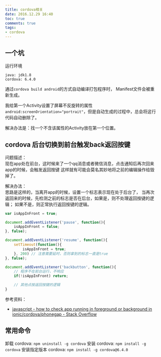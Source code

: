 ```yaml
---
title: cordova相关
date: 2016.12.29 16:40
toc: true
comments: true
tags:
- cordova
---
```


## 一个坑
运行环境
```
java: jdk1.8
cordova: 6.4.0
```

通过`cordova build android`的方式自动编译打包程序时，
Manifest文件会被重新生成。

我给第一个Activity设置了屏幕不反旋转的属性`android:screenOrientation="portrait"`，但是自动生成的过程中，总会将这行代码自动删除了。

解决办法是：找一个不含该属性的Activity放在第一个位置。

## cordova 后台切换到前台触发back返回按键
问题描述：  
现在app处在前台，这时候来了一个qq消息或者微信消息，点击通知后再次回来app的时候，会触发返回按键
这样就有可能会莫名其妙地将之前的编辑操作给毁掉了。

解决办法：  
思路是这样的，当离开app的时候，设置一个标志表示现在处于后台了，
当再次返回来的时候，先检测之前的标志是否在后台，如果是，则不处理返回按键的逻辑；
如果不是，则正常执行返回按键的逻辑。

```js
var isAppInFront = true;

document.addEventListener('pause', function(){
    isAppInFront = false;
}, false);

document.addEventListener('resume', function(){
    setTimeout(function(){
        isAppInFront = true;
    }, 200) // 注意需要延时，否则拿到的标志一直是true
}, false);

document.addEventListener('backbutton', function(){
    // 程序不在前台运行，不响应
    if(!isAppInFront) return;

    // 其他点按返回按键的逻辑
}
```
参考资料：  
- [javascript - how to check app running in foreground or background in ionic/cordova/phonegap - Stack Overflow](https://stackoverflow.com/questions/29606012/how-to-check-app-running-in-foreground-or-background-in-ionic-cordova-phonegap)

## 常用命令
卸载 cordova: `npm uninstall -g cordova`
安装 cordova: `npm install -g cordova`
安装指定版本 cordova: `npm install -g cordova@6.4.0`
